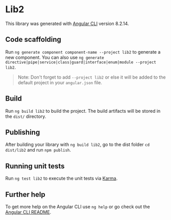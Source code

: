 # Lib2

This library was generated with [Angular CLI](https://github.com/angular/angular-cli) version 8.2.14.

## Code scaffolding

Run `ng generate component component-name --project lib2` to generate a new component. You can also use `ng generate directive|pipe|service|class|guard|interface|enum|module --project lib2`.
> Note: Don't forget to add `--project lib2` or else it will be added to the default project in your `angular.json` file. 

## Build

Run `ng build lib2` to build the project. The build artifacts will be stored in the `dist/` directory.

## Publishing

After building your library with `ng build lib2`, go to the dist folder `cd dist/lib2` and run `npm publish`.

## Running unit tests

Run `ng test lib2` to execute the unit tests via [Karma](https://karma-runner.github.io).

## Further help

To get more help on the Angular CLI use `ng help` or go check out the [Angular CLI README](https://github.com/angular/angular-cli/blob/master/README.md).
